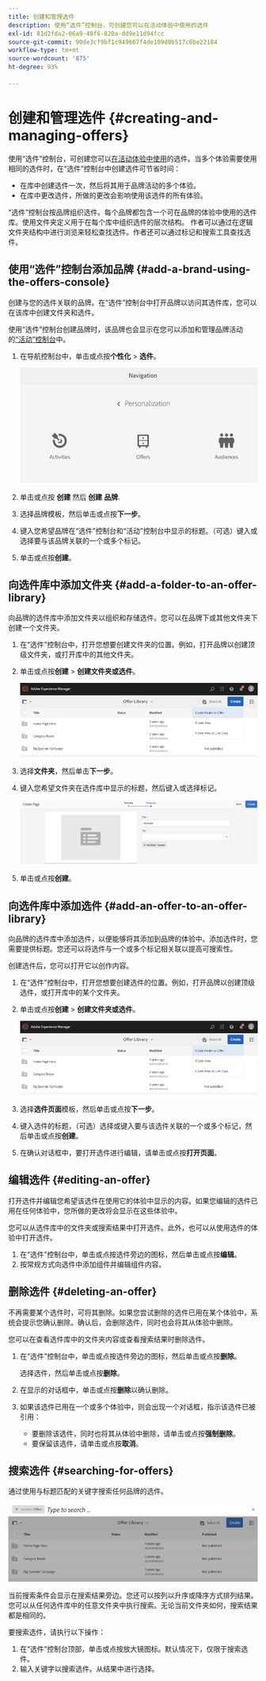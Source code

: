 ```yaml
---
title: 创建和管理选件
description: 使用“选件”控制台，可创建您可以在活动体验中使用的选件
exl-id: 81d2fda2-06a9-48f6-820a-dd9e11d94fcc
source-git-commit: 90de3cf9bf1c949667f4de109d0b517c6be22184
workflow-type: tm+mt
source-wordcount: '875'
ht-degree: 93%

---
```


# 创建和管理选件 {#creating-and-managing-offers}

使用“选件”控制台，可创建您可以[在活动体验中使用](/help/sites-cloud/authoring/personalization/targeted-content.md)的选件。当多个体验需要使用相同的选件时，在“选件”控制台中创建选件可节省时间：

* 在库中创建选件一次，然后将其用于品牌活动的多个体验。
* 在库中更改选件，所做的更改会影响使用该选件的所有体验。

“选件”控制台按品牌组织选件。每个品牌都包含一个可在品牌的体验中使用的选件库。使用文件夹定义用于在每个库中组织选件的层次结构。 作者可以通过在逻辑文件夹结构中进行浏览来轻松查找选件。作者还可以通过标记和搜索工具查找选件。

## 使用“选件”控制台添加品牌 {#add-a-brand-using-the-offers-console}

创建与您的选件关联的品牌。在“选件”控制台中打开品牌以访问其选件库，您可以在该库中创建文件夹和选件。

使用“选件”控制台创建品牌时，该品牌也会显示在您可以添加和管理品牌活动的[“活动”控制台](/help/sites-cloud/authoring/personalization/activities.md)中。

1. 在导航控制台中，单击或点按&#x200B;**个性化** > **选件**。

   ![导航到“选件”控制台](/help/sites-cloud/authoring/assets/offers-navigation.png)

1. 单击或点按 **创建** 然后 **创建** **品牌**.
1. 选择品牌模板，然后单击或点按&#x200B;**下一步**。
1. 键入您希望品牌在“选件”控制台和“活动”控制台中显示的标题。（可选）键入或选择要与该品牌关联的一个或多个标记。
1. 单击或点按&#x200B;**创建**。

## 向选件库中添加文件夹 {#add-a-folder-to-an-offer-library}

向品牌的选件库中添加文件夹以组织和存储选件。您可以在品牌下或其他文件夹下创建一个文件夹。

1. 在“选件”控制台中，打开您想要创建文件夹的位置。例如，打开品牌以创建顶级文件夹，或打开库中的其他文件夹。
1. 单击或点按&#x200B;**创建** > **创建文件夹或选件**。

   ![创建选件文件夹](/help/sites-cloud/authoring/assets/offers-create-folder.png)

1. 选择&#x200B;**文件夹**，然后单击&#x200B;**下一步**。
1. 键入您希望文件夹在选件库中显示的标题，然后键入或选择标记。

   ![定义文件夹属性](/help/sites-cloud/authoring/assets/offers-folder-properties.png)

1. 单击或点按&#x200B;**创建**。

## 向选件库中添加选件 {#add-an-offer-to-an-offer-library}

向品牌的选件库中添加选件，以便能够将其添加到品牌的体验中。添加选件时，您需要提供标题。您还可以将选件与一个或多个标记相关联以提高可搜索性。

创建选件后，您可以打开它以创作内容。

1. 在“选件”控制台中，打开您想要创建选件的位置。例如，打开品牌以创建顶级选件，或打开库中的某个文件夹。
1. 单击或点按&#x200B;**创建** > **创建文件夹或选件**。

   ![创建选件文件夹](/help/sites-cloud/authoring/assets/offers-create-folder.png)

1. 选择&#x200B;**选件页面**&#x200B;模板，然后单击或点按&#x200B;**下一步**。
1. 键入选件的标题，（可选）选择或键入要与该选件关联的一个或多个标记，然后单击或点按&#x200B;**创建**。
1. 在确认对话框中，要打开选件进行编辑，请单击或点按&#x200B;**打开页面**。

## 编辑选件 {#editing-an-offer}

打开选件并编辑您希望该选件在使用它的体验中显示的内容。如果您编辑的选件已用在任何体验中，您所做的更改将会显示在这些体验中。

您可以从选件库中的文件夹或搜索结果中打开选件。此外，也可以从使用选件的体验中打开选件。

1. 在“选件”控制台中，单击或点按选件旁边的图标，然后单击或点按&#x200B;**编辑**。
1. 按常规方式向选件中添加组件并编辑组件内容。

## 删除选件 {#deleting-an-offer}

不再需要某个选件时，可将其删除。如果您尝试删除的选件已用在某个体验中，系统会提示您确认删除。确认后，会删除选件，同时也会将其从体验中删除。

您可以在查看选件库中的文件夹内容或查看搜索结果时删除选件。

1. 在“选件”控制台中，单击或点按选件旁边的图标，然后单击或点按&#x200B;**删除**。

   选择选件，然后单击或点按&#x200B;**删除**。

1. 在显示的对话框中，单击或点按&#x200B;**删除**&#x200B;以确认删除。
1. 如果该选件已用在一个或多个体验中，则会出现一个对话框，指示该选件已被引用：

   * 要删除该选件，同时也将其从体验中删除，请单击或点按&#x200B;**强制删除**。
   * 要保留该选件，请单击或点按&#x200B;**取消**。

## 搜索选件 {#searching-for-offers}

通过使用与标题匹配的关键字搜索任何品牌的选件。

![搜索选件](/help/sites-cloud/authoring/assets/offers-search.png)

当前搜索条件会显示在搜索结果旁边。您还可以按列以升序或降序方式排列结果。您可以从任何选件库中的任意文件夹中执行搜索。无论当前文件夹如何，搜索结果都是相同的。

要搜索选件，请执行以下操作：

1. 在“选件”控制台顶部，单击或点按放大镜图标。默认情况下，仅限于搜索选件。
1. 输入关键字以搜索选件。从结果中进行选择。
